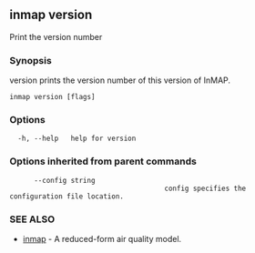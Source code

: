 ## inmap version

Print the version number

### Synopsis

version prints the version number of this version of InMAP.

```
inmap version [flags]
```

### Options

```
  -h, --help   help for version
```

### Options inherited from parent commands

```
      --config string   
                                      config specifies the configuration file location.
```

### SEE ALSO

* [inmap](inmap.md)	 - A reduced-form air quality model.

